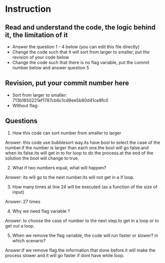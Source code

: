 ﻿# Instruction

## Read and understand the code, the logic behind it, the limitation of it
* Answer the question 1 - 4 below (you can edit this file directly)
* Change the code such that it will sort from larger to smaller, put the revision of your code below
* Change the code such that there is no flag variable, put the commit number below and answer question 5 


## Revision, put your commit number here
* Sort from larger to smaller: 713b1850221ef1787cb6c1cd9ee5b80d41ce8fc0
* Without flag:

## Questions
1. How this code can sort number from smaller to larger
 
Answer: this code use bubblesort way.its have bool to select the case of the number.if the number is larger than each one.the bool will go false.and when its false.its will get in to for loop to do the process.at the end of the solution the bool will change to true. 


2. What if two numbers equal, what will happen? 

Answer:  its will go to the next number.its will not get in a if loop. 

3. How many times at line 24 will be executed (as a function of the size of input) 

Answer: 27 times
 
4. Why we need flag variable ? 

Answer:  to choose the case of number to the next step.to get in a loop or to get out a loop.


5. When we remove the flag variable, the code will run faster or slower? in which scenario? 

Answer:if we remove flag.the information that done before.it will make the process slower and it will go faster if dont have while loop.
